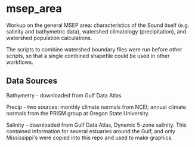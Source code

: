 # msep_area
Workup on the general MSEP area: characteristics of the Sound itself (e.g. salinity and bathymetric data), watershed climatology (precipitation), and watershed population calculations.

The scripts to combine watershed boundary files were run before other scripts, so that a single combined shapefile could be used in other workflows.  

## Data Sources  

Bathymetry - downloaded from Gulf Data Atlas  

Precip - two sources: monthly climate normals from NCEI; annual climate normals from the PRISM group at Oregon State University.

Salinity - downloaded from Gulf Data Atlas, Dynamic 5-zone salinity. This contained information for several estuaries around the Gulf, and only Mississippi's were copied into this repo and used to make graphics.  